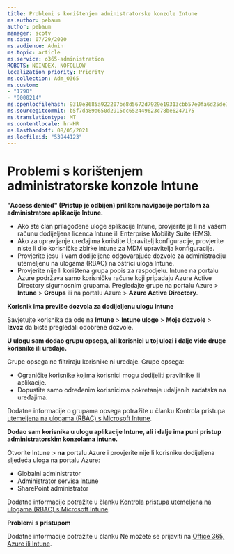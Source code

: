 ```yaml
---
title: Problemi s korištenjem administratorske konzole Intune
ms.author: pebaum
author: pebaum
manager: scotv
ms.date: 07/29/2020
ms.audience: Admin
ms.topic: article
ms.service: o365-administration
ROBOTS: NOINDEX, NOFOLLOW
localization_priority: Priority
ms.collection: Adm_O365
ms.custom:
- "1790"
- "9000214"
ms.openlocfilehash: 9310e8685a922207be8d5672d7929e19313cbb57e0fa6d25de149106692e811f
ms.sourcegitcommit: b5f7da89a650d2915dc652449623c78be6247175
ms.translationtype: MT
ms.contentlocale: hr-HR
ms.lasthandoff: 08/05/2021
ms.locfileid: "53944123"
---
```

# <a name="problems-using-the-intune-admin-console"></a>Problemi s korištenjem administratorske konzole Intune

**"Access denied" (Pristup je odbijen) prilikom navigacije portalom za administratore aplikacije Intune.**

- Ako ste član prilagođene uloge aplikacije Intune, provjerite je li na vašem računu dodijeljena licenca Intune ili Enterprise Mobility Suite (EMS).
- Ako za upravljanje uređajima koristite Upravitelj konfiguracije, provjerite niste li dio korisničke zbirke intune za MDM upravitelja konfiguracije.
- Provjerite jesu li vam dodijeljene odgovarajuće dozvole za administraciju utemeljenu na ulogama (RBAC) na oštrici uloga Intune.
- Provjerite nije li korištena grupa popis za raspodjelu. Intune na portalu Azure podržava samo korisničke račune koji pripadaju Azure Active Directory sigurnosnim grupama. Pregledajte grupe na portalu Azure > **Intune**  >  **Groups** ili na portalu Azure > **Azure Active Directory**.

**Korisnik ima previše dozvola za dodijeljenu ulogu intune**

Savjetujte korisnika da ode na **Intune**  >  **Intune uloge**  >  **Moje dozvole**  >  **Izvoz** da biste pregledali odobrene dozvole.

**U ulogu sam dodao grupu opsega, ali korisnici u toj ulozi i dalje vide druge korisnike ili uređaje.**

Grupe opsega ne filtriraju korisnike ni uređaje. Grupe opsega:

- Ograničite korisnike kojima korisnici mogu dodijeliti pravilnike ili aplikacije.
- Dopustite samo određenim korisnicima pokretanje udaljenih zadataka na uređajima.

Dodatne informacije o grupama opsega potražite u članku Kontrola pristupa [utemeljena na ulogama (RBAC) s Microsoft Intune](https://docs.microsoft.com/intune/role-based-access-control).

**Dodao sam korisnika u ulogu aplikacije Intune, ali i dalje ima puni pristup administratorskim konzolama intune.**

Otvorite Intune > **na** portalu Azure i provjerite nije li korisniku dodijeljena sljedeća uloga na portalu Azure:

- Globalni administrator
- Administrator servisa Intune
- SharePoint administrator

Dodatne informacije potražite u članku [Kontrola pristupa utemeljena na ulogama (RBAC) s Microsoft Intune](https://docs.microsoft.com/intune/role-based-access-control).

**Problemi s pristupom**

Dodatne informacije potražite u članku Ne možete se prijaviti na [Office 365, Azure ili Intune](https://support.microsoft.com/help/2412085/you-can-t-sign-in-to-office-365-azure-or-intune).